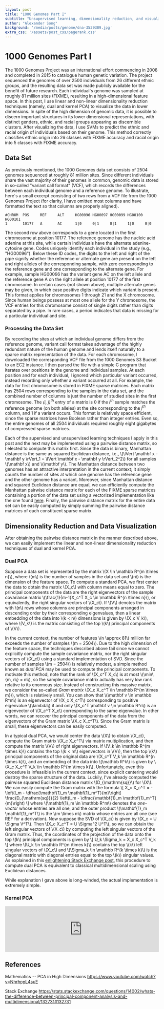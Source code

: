 ```yaml
---
layout: post
title: "1000 Genomes Part I"
subtitle: "Unsupervised learning, dimensionality reduction, and visualization of genomic data."
author: "Alexander Song"
background: '/media/posts/genome/dna-3539309.jpg'
extra_css: '/assets/post_css/pagerank.css'
---
```



# 1000 Genomes Part I

The 1000 Genomes Project was an international effort commencing in 2008 and completed in 2015 to catalogue human genetic variation. The project sequenced the genomes of over 2500 individuals from 26 different ethnic groups, and the resulting data set was made publicly available for the benefit of future research. Each individual's genome was sampled at roughly 81 million sites (FIXME), resulting in a high-dimensional feature space. In this post, I use linear and non-linear dimensionality reduction techniques (namely, dual and kernel PCA) to visualize the data in lower dimensions. In spite of the high dimension of genomic data, it is possible to discern important structures in its lower dimensional representations, with distinct genders, ethnic, and racial groups appearing as discernible clusters. After visualizing the data, I use SVMs to predict the ethnic and racial origin of individuals based on their genome. This method correctly classifies ethnic origin into 26 classes with FIXME accuracy and racial origin into 5 classes with FIXME accuracy.

## Data Set

As previously mentioned, the 1000 Genomes data set consists of 2504 genomes sequenced at roughly 81 million sites. Since different individuals share the vast majority of their genomes in common, genomic data is stored in so-called "variant call format" (VCF), which records the differences between each individual genome and a reference genome. To illustrate, here's a small excerpt consisting of two rows from a VCF file from the 1000 Genomes Project (for clarity, I have omitted most columns and have formatted the text so that columns are properly aligned).

```
#CHROM  POS     REF     ALT     HG00096 HG00097 HG00099 HG00100 HG00101
1       10177   A       AC      1|0     0|1     0|1     1|0     0|0
```

The second row above corresponds to a gene located in the first chromosome at position 10177. The reference genome has the nucleic acid adenine at this site, while certain individuals have the alternate adenine-cytosine gene. Codes uniquely identify each individual in the study (e.g., "HG00096"). Below these ID codes, the digits to the left and right of the pipe signify whether the reference or alternate gene are present on the left and right alleles of the corresponding sample, with zero corresponding to the reference gene and one corresponding to the alternate gene. For example, sample HG00096 has the variant gene AC on the left allele and the reference gene A on the right allele at position 10177 of the first chromosome. In certain cases (not shown above), multiple alternate genes may be given, in which case positive digits indicate which variant is present. This format applies for chromosomes 1 through 21 and the X chromosome. Since human beings possess at most one allele for the Y chromosome, the VCF entries for this chromosome consist of single digits rather than digits separated by a pipe. In rare cases, a period indicates that data is missing for a particular individual and site.

### Processing the Data Set


By recording the sites at which an individual genome differs from the reference genome, variant call format takes advantage of the highly redundant nature of the human genome and lends itself naturally to a sparse matrix representation of the data. For each chromosome, I downloaded the corresponding VCF file from the 1000 Genomes S3 Bucket to an EC2 instance. I then parsed the file with a simple C program that iterates over positions in the genome and individual samples. At each position and for each individual, I ignored which particular variant occurred, instead recording only whether a variant occurred at all. For example, the data for first chromosome is stored in FIXME sparse matrices. Each matrix has 2504 rows corresponding to the samples in the data set, and the combined number of columns is just the number of studied sites in the first chromosome. The _(i, j)<sup>th</sup>_ entry of a matrix is 0 if the _i<sup>th</sup>_ sample matches the reference genome (on both alleles) at the site corresponding to the _j<sup>th</sup>_ column, and 1 if a variant occurs. This format is relatively space efficient, since the sparse matrices have Boolean rather than integer entries. Even so, the entire genomes of all 2504 individuals required roughly eight gigabytes of compressed sparse matrices.

Each of the supervised and unsupervised learning techniques I apply in this post and the next may be implemented using a pairwise distance matrix, so I elected to compute this matrix first. Since the data is binary, Manhattan distance is the same as squared Euclidean distance, i.e., \\(\lVert \mathbf x - \mathbf y \rVert_1 = \lVert \mathbf x - \mathbf y \rVert_2^2\\) for all samples \\(\mathbf x\\) and \\(\mathbf y\\). The Manhattan distance between two genomes has an attractive interpretation in the current context; it simply counts the number of sites at which one genome has the reference gene and the other genome has a variant. Moreover, since Manhattan distance and squared Euclidean distance are equal, we can efficiently compute the Manhattan pairwise distance matrix for each of the FIXME sparse matrices containing a portion of the data set using a vectorized implementation like the one found [here](https://scikit-learn.org/stable/modules/generated/sklearn.metrics.pairwise.euclidean_distances.html). Finally, the pairwise distance matrix for the entire data set can be easily computed by simply summing the pairwise distance matrices of each constituent sparse matrix.

## Dimensionality Reduction and Data Visualization

After obtaining the pairwise distance matrix in the manner described above, we can easily implement the linear and non-linear dimensionality reduction techniques of dual and kernel PCA.

### Dual PCA

Suppose a data set is represented by the matrix \\(X \in \mathbb R^{m \times n}\\), where \\(m\\) is the number of samples in the data set and \\(n\\) is the dimension of the feature space. To compute a standard PCA, we first center the data to obtain the matrix \\(X_c\\) with column means equal to zero. The principal components of the data are the right eigenvectors of the sample covariance matrix \\(\frac{1}{m-1}X_c^T X_c \in \mathbb R^{n \times n}\\), or equivalently, the right singular vectors of \\(X_c\\). If \\(V\\) denotes the matrix with \\(n\\) rows whose columns are principal components arranged in descending order by their corresponding eigenvalues, then a linear embedding of the data into \\(k < n\\) dimensions is given by \\(X_c V_k\\), where \\(V_k\\) is the matrix consisting of the top \\(k\\) principal components of \\(V\\).

In the current context, the number of features \\(n \approx 81\\) million far exceeds the number of samples \\(m = 2504\\). Due to the high dimension of the feature space, the techniques described above fail since we cannot explicitly compute the sample covariance matrix, nor the right singular vectors of \\(X_c\\) using a standard implementation of SVD. Since the number of samples \\(m = 2504\\) is relatively modest, a simple method known as _dual PCA_ may be used to compute the principal components. To motivate this method, note that the rank of \\(X_c^T X_c\\) is at most \\(\min\\{m, n\\} = m\\), so the sample covariance matrix actually has very low rank relative to its enormous size. Instead of constructing this massive matrix, we consider the so-called _Gram matrix_ \\(X_c X_c^T \in \mathbb R^{m \times m}\\), which is relatively small. You can show that \\(\mathbf v \in \mathbb R^m\\) is an eigenvector of \\(X_c X_c^T\\) corresponding to positive eigenvalue \\(\lambda\\) if and only \\(X_c^T \mathbf v \in \mathbb R^n\\) is an eigenvector of \\(X_c^T X_c\\) corresponding to the same eigenvalue. In other words, we can recover the principal components of the data from the eigenvectors of the Gram matrix \\(X_c X_c^T\\). Since the Gram matrix is small, these eigenvectors can be easily computed.

In a typical dual PCA, we would center the data \\(X\\) to obtain \\(X_c\\), compute the Gram matrix \\(X_c X_c^T\\) via matrix multiplication, and then compute the matrix \\(V\\) of right eigenvectors. If \\(V_k \in \mathbb R^{m \times k}\\) contains the top \\(k < m\\) eigenvectors in \\(V\\), then the top \\(k\\) principal components of the original data are \\(X_c^T V_k \in \mathbb R^{n \times k}\\), and an embedding of the data into \\(\mathbb R^k\\) is given by \\(X_c X_c^T V_k \in \mathbb R^{m \times k}\\). Unfortunately, even this procedure is infeasible in the current context, since explicit centering would destroy the sparse structure of the data. Luckily, I've already computed the pairwise squared Euclidean distance matrix \\(D_{\mathrm{sq}}\\) for \\(X\\). We can easily compute the Gram matrix with the formula
\\[
X_c X_c^T = -\left(I_m - \dfrac{\mathbf{1}\_m \mathbf{1}\_m^T}{m}\right) \frac{D_{\mathrm{sq}}}{2} \left(I_m - \dfrac{\mathbf{1}\_m \mathbf{1}\_m^T}{m}\right)
\\]
where \\(\mathbf{1}\_m \in \mathbb R^m\\) denotes the _one-vector_ whose entries are all one, and the outer product \\(\mathbf{1}\_m \mathbf{1}\_m^T\\) is the \\(m \times m\\) matrix whose entries are all one (see REF for a derivation). Now suppose the SVD of \\(X_c\\) is given by \\(X_c = U \Sigma V^T\\). Then \\(X_c X_c^T = U \Sigma^2 U^T\\), so we can obtain the left singular vectors of \\(X_c\\) by computing the left singular vectors of the Gram matrix. Thus, the coordinates of the projection of the data onto the top \\(k\\) principal components is given by
\\[
U_k \Sigma_k = X_c X_c^T V_k
\\]
where \\(U_k \in \mathbb R^{m \times k}\\) contains the top \\(k\\) left singular vectors of \\(X_c\\) and \\(\Sigma_k \in \mathbb R^{k \times k}\\) is the diagonal matrix with diagonal entries equal to the top \\(k\\) singular values. As explained in this [enlightening Stack Exchange post](https://stats.stackexchange.com/questions/14002/whats-the-difference-between-principal-component-analysis-and-multidimensional/132731#132731), this procedure to compute dual PCA is equivalent to classical multidimensional scaling using Euclidean distances.

While explanation I gave above is long-winded, the actual implementation is extremely simple.

<h3><a id="kernelPCA">Kernel PCA</a></h3>




<iframe src="https://www.axiom-of-joy.com/" frameBorder="0" width="100%"></iframe>




## References

Mathematics -- PCA in High Dimensions
https://www.youtube.com/watch?v=NhrhppL4suE


Stack Exchange
https://stats.stackexchange.com/questions/14002/whats-the-difference-between-principal-component-analysis-and-multidimensional/132731#132731
